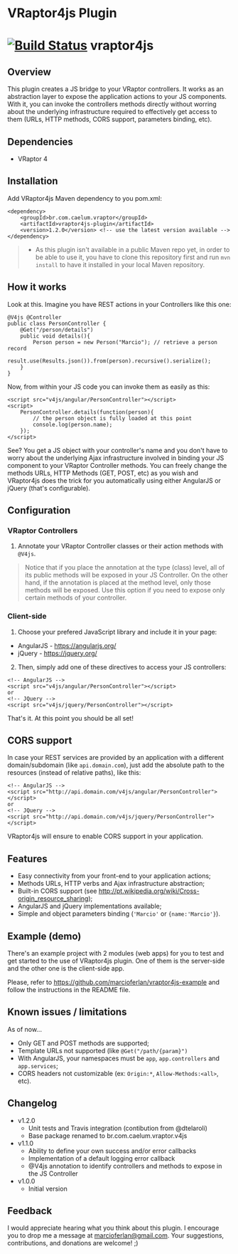 # VRaptor4js Plugin

[![Build Status](https://travis-ci.org/marcioferlan/vraptor4js-plugin.png?branch=master)](https://travis-ci.org/marcioferlan/vraptor4js-plugin)
vraptor4js
=====

Overview
--------
This plugin creates a JS bridge to your VRaptor controllers. It works as an abstraction layer to expose the application actions to your JS components. With it, you can invoke the controllers methods directly without worring about the underlying infrastructure required to effectively get access to them (URLs, HTTP methods, CORS support, parameters binding, etc).

Dependencies
------------
- VRaptor 4

Installation
------------
Add VRaptor4js Maven dependency to you pom.xml:
```
<dependency>
	<groupId>br.com.caelum.vraptor</groupId>
	<artifactId>vraptor4js-plugin</artifactId>
	<version>1.2.0</version> <!-- use the latest version available -->
</dependency>
```

> * As this plugin isn't available in a public Maven repo yet, in order to be able to use it, you have to clone this repository first and run ```mvn install``` to have it installed in your local Maven repository. 

How it works
------------
Look at this. Imagine you have REST actions in your Controllers like this one: 
```
@V4js @Controller
public class PersonController {
    @Get("/person/details")
    public void details(){
        Person person = new Person("Marcio"); // retrieve a person record
        result.use(Results.json()).from(person).recursive().serialize();
    }
}
```
Now, from within your JS code you can invoke them as easily as this: 
```
<script src="v4js/angular/PersonController"></script>
<script>
    PersonController.details(function(person){
    	// the person object is fully loaded at this point
    	console.log(person.name);
    });
</script>
```
See? You get a JS object with your controller's name and you don't have to worry about the underlying Ajax infrastructure involved in binding your JS component to your VRaptor Controller methods. You can freely change the methods URLs, HTTP Methods (GET, POST, etc) as you wish and VRaptor4js does the trick for you automatically using either AngularJS or jQuery (that's configurable).

Configuration
-------------

### VRaptor Controllers ###

1) Annotate your VRaptor Controller classes or their action methods with ```@V4js```.

> Notice that if you place the annotation at the type (class) level, all of its public methods will be exposed in your JS Controller. On the other hand, if the annotation is placed at the method level, only those methods will be exposed. Use this option if you need to expose only certain methods of your controller.
> 

### Client-side ###

1) Choose your prefered JavaScript library and include it in your page:
- AngularJS - https://angularjs.org/
- jQuery - https://jquery.org/

2) Then, simply add one of these directives to access your JS controllers:

```
<!-- AngularJS -->
<script src="v4js/angular/PersonController"></script>
or
<!-- JQuery -->
<script src="v4js/jquery/PersonController"></script>
```

That's it. At this point you should be all set!

CORS support
------------

In case your REST services are provided by an application with a different domain/subdomain (like ```api.domain.com```), just add the absolute path to the resources (instead of relative paths), like this:
```
<!-- AngularJS -->
<script src="http://api.domain.com/v4js/angular/PersonController"></script>
or
<!-- JQuery -->
<script src="http://api.domain.com/v4js/jquery/PersonController"></script>
```
VRaptor4js will ensure to enable CORS support in your application.

Features
--------
- Easy connectivity from your front-end to your application actions;
- Methods URLs, HTTP verbs and Ajax infrastructure abstraction;
- Built-in CORS support (see http://pt.wikipedia.org/wiki/Cross-origin_resource_sharing);
- AngularJS and jQuery implementations available;
- Simple and object parameters binding (```'Marcio'``` or ```{name:'Marcio'}```).


Example (demo)
--------------

There's an example project with 2 modules (web apps) for you to test and get started to the use of VRaptor4js plugin. One of them is the server-side and the other one is the client-side app.

Please, refer to https://github.com/marcioferlan/vraptor4js-example and follow the instructions in the README file.

Known issues / limitations
--------------------------
As of now...
- Only GET and POST methods are supported;
- Template URLs not supported (like ```@Get("/path/{param}")```
- With AngularJS, your namespaces must be ```app```, ```app.controllers``` and ```app.services```;
- CORS headers not customizable (ex: ```Origin:*```, ```Allow-Methods:<all>```, etc).

Changelog
---------
* v1.2.0
	* Unit tests and Travis integration (contibution from @dtelaroli)
	* Base package renamed to br.com.caelum.vraptor.v4js
* v1.1.0
	* Ability to define your own success and/or error callbacks
	* Implementation of a default logging error callback
	* @V4js annotation to identify controllers and methods to expose in the JS Controller
* v1.0.0
	* Initial version

Feedback
--------
I would appreciate hearing what you think about this plugin. I encourage you to drop me a message at marcioferlan@gmail.com. Your suggestions, contributions, and donations are welcome! ;)
